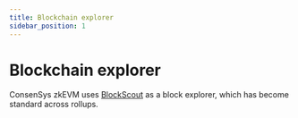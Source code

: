 ```yaml
---
title: Blockchain explorer
sidebar_position: 1
---
```


# Blockchain explorer

ConsenSys zkEVM uses [BlockScout](https://explorer.goerli.zkevm.consensys.net/) as a block explorer, which has become standard across rollups.
